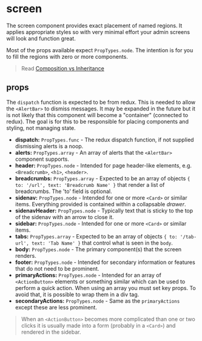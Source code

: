 # screen

The screen component provides exact placement of named regions. It applies appropriate styles so with very minimal effort your admin screens will look and function great.

Most of the props available expect `PropTypes.node`.  The intention is for you to fill the regions with zero or more components.

> Read [Composition vs Inheritance](https://reactjs.org/docs/composition-vs-inheritance.html)


## props
The `dispatch` function is expected to be from redux.  This is needed to allow the `<AlertBar>` to dismiss messages.  It may be expanded in the future but it is not likely that this component will become a "container" (connected to redux).  The goal is for this to be responsible for placing components and styling, not managing state. 

+ __dispatch:__ `PropTypes.func` - The redux dispatch function, if not supplied dismissing alerts is a noop.
+ __alerts:__ `PropTypes.array` - An array of alerts that the `<AlertBar>` component supports.
+ __header:__ `PropTypes.node` - Intended for page header-like elements, e.g. `<Breadcrumb>`, `<h1>`, `<header>`. 
+ __breadcrumbs:__ `PropTypes.array` - Expected to be an array of objects `{ to: '/url', text: 'Breadcrumb Name' }` that render a list of breadcrumbs.  The 'to' field is optional. 
+ __sidenav:__ `PropTypes.node` - Intended for one or more `<Card>` or similar items.  Everything provided is contained within a collapsable _drawer_.
+ __sidenavHeader:__ `PropTypes.node` - Typically text that is sticky to the top of the sidenav with an arrow to close it.
+ __sidebar:__ `PropTypes.node` - Intended for one or more `<Card>` or similar items.
+ __tabs:__ `PropTypes.array` - Expected to be an array of objects `{ to: '/tab-url', text: 'Tab Name' }` that control what is seen in the `body`.
+ __body:__ `PropTypes.node` - The primary component(s) that the screen renders.
+ __footer:__ `PropTypes.node` - Intended for secondary information or features that do not need to be prominent.
+ __primaryActions:__ `PropTypes.node` - Intended for an array of `<ActionButton>` elements or something similar which can be used to perform a quick action.  When using an array you must set key props.  To avoid that, it is possible to wrap them in a div tag.
+ __secondaryActions:__ `PropTypes.node` - Same as the `primaryActions` except these are less prominent.

> When an `<ActionButton>` becomes more complicated than one or two clicks it is usually made into a form (probably in a `<Card>`) and rendered in the sidebar.
